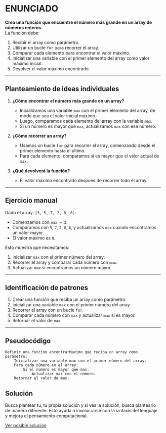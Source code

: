 # ENUNCIADO  
**Crea una función que encuentre el número más grande en un array de números enteros.**  
La función debe:  
1. Recibir el array como parámetro.  
2. Utilizar un bucle `for` para recorrer el array.  
3. Comparar cada elemento para encontrar el valor máximo.  
4. Inicializar una variable con el primer elemento del array como valor máximo inicial.  
5. Devolver el valor máximo encontrado.

---

## Planteamiento de ideas individuales  
1. **¿Cómo encontrar el número más grande en un array?**  
   - Inicializamos una variable `max` con el primer elemento del array, de modo que sea el valor inicial máximo.  
   - Luego, comparamos cada elemento del array con la variable `max`.  
   - Si un número es mayor que `max`, actualizamos `max` con ese número.  

2. **¿Cómo recorrer un array?**  
   - Usamos un bucle `for` para recorrer el array, comenzando desde el primer elemento hasta el último.  
   - Para cada elemento, comparamos si es mayor que el valor actual de `max`.  

3. **¿Qué devolverá la función?**  
   - El valor máximo encontrado después de recorrer todo el array.  

---

## Ejercicio manual  
Dado el array: `[3, 5, 7, 2, 8, 6]`:  
- Comenzamos con `max = 3`.  
- Comparamos con `5`, `7`, `2`, `8`, `6`, y actualizamos `max` cuando encontramos un valor mayor.  
- El valor máximo es `8`.  

Esto muestra que necesitamos:  
1. Inicializar `max` con el primer número del array.  
2. Recorrer el array y comparar cada número con `max`.  
3. Actualizar `max` si encontramos un número mayor.

---

## Identificación de patrones  
1. Crear una función que reciba un array como parámetro.  
2. Inicializar una variable `max` con el primer número del array.  
3. Recorrer el array con un bucle `for`.  
4. Comparar cada número con `max` y actualizar `max` si es mayor.  
5. Retornar el valor de `max`.  

---

## Pseudocódigo  
```plaintext
Definir una función encontrarMaximo que reciba un array como parámetro:
    Inicializar una variable max con el primer número del array.
    Para cada número en el array:
        Si el número es mayor que max:
            Actualizar max con el número.
    Retornar el valor de max.
```

## Solución

Busca plantear tu, tu propia solución y si ves la solución, busca plantearlo de manera diferente. Esto ayuda a involucrarse con la sintaxis del lenguaje y mejora el pensamiento computacional.

[Ver posible solución](./Ejercicio8.js)